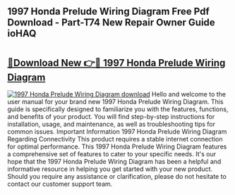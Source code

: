 ## 1997 Honda Prelude Wiring Diagram Free Pdf Download - Part-T74 New Repair Owner Guide ioHAQ

# <h2><a href="http://dfog1v.blite.top/?on=1997+Honda+Prelude+Wiring+Diagram">🔗Download New 👉🔴 1997 Honda Prelude Wiring Diagram</a></h2>

[![1997 Honda Prelude Wiring Diagram download](https://i.imgur.com/lujVjoI.png)](http://dfog1v.blite.top/?on=1997+Honda+Prelude+Wiring+Diagram)
Hello and welcome to the user manual for your brand new 1997 Honda Prelude Wiring Diagram. This guide is specifically designed to familiarize you with the features, functions, and benefits of your product. You will find step-by-step instructions for installation, usage, and maintenance, as well as troubleshooting tips for common issues. Important Information 1997 Honda Prelude Wiring Diagram Regarding Connectivity This product requires a stable internet connection for optimal performance. This 1997 Honda Prelude Wiring Diagram features a comprehensive set of features to cater to your specific needs. It's our hope that the 1997 Honda Prelude Wiring Diagram has been a helpful and informative resource in helping you get started with your new product. Should you require any assistance or clarification, please do not hesitate to contact our customer support team.
